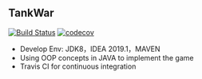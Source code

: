 ## TankWar

[![Build Status](https://travis-ci.com/bchen11/NewTankWar.svg?branch=master)](https://travis-ci.com/bchen11/NewTankWar)
[![codecov](https://codecov.io/gh/bchen11/NewTankWar/branch/master/graph/badge.svg?token=2D45B63S2C)](https://codecov.io/gh/bchen11/NewTankWar)
 *  Develop Env: JDK8，IDEA 2019.1，MAVEN
 *  Using OOP concepts in JAVA to implement the game
 *  Travis CI for continuous integration
